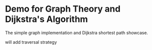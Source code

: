 # Demo for Graph Theory and Dijkstra's Algorithm

The simple graph implementation and Dijkstra shortest path showcase.

will add traversal strategy